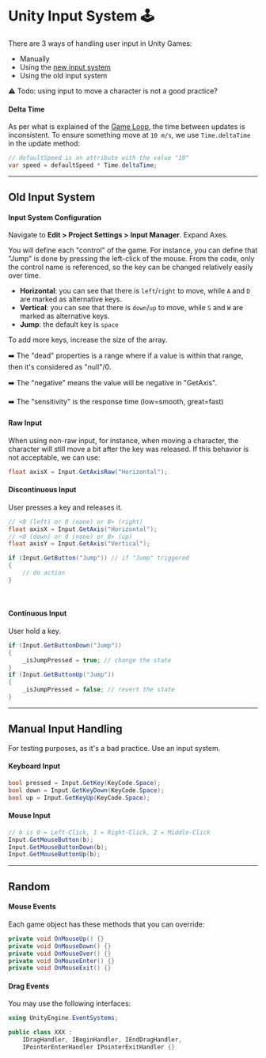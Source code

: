 # Unity Input System 🕹️

<div class="row row-cols-lg-2"><div>

There are 3 ways of handling user input in Unity Games:

* Manually
* Using the [new input system](https://docs.unity3d.com/Packages/com.unity.inputsystem@1.8/manual/index.html)
* Using the old input system

⚠️ Todo: using input to move a character is not a good practice?
</div><div>

#### Delta Time

As per what is explained of the [Game Loop](/games/_knowledge/game-engines/index.md#frames-per-second-fps), the time between updates is inconsistent. To ensure something move at `10 m/s`, we use `Time.deltaTime` in the update method:

```cs
// defaultSpeed is an attribute with the value "10"
var speed = defaultSpeed * Time.deltaTime; 
```
</div></div>

<hr class="sep-both">

## Old Input System

<div class="row row-cols-lg-2"><div>

#### Input System Configuration

Navigate to **Edit > Project Settings > Input Manager**. Expand Axes.

You will define each "control" of the game. For instance, you can define that "Jump" is done by pressing the left-click of the mouse. From the code, only the control name is referenced, so the key can be changed relatively easily over time.

* **Horizontal**: you can see that there is `left`/`right` to move, while `A` and `D` are marked as alternative keys.
* **Vertical**: you can see that there is `down`/`up` to move, while `S` and `W` are marked as alternative keys.
* **Jump**: the default key is `space`

To add more keys, increase the size of the array.

➡️ The "dead" properties is a range where if a value is within that range, then it's considered as "null"/0.

➡️ The "negative" means the value will be negative in "GetAxis".

➡️ The "sensitivity" is the response time (low=smooth, great=fast)

#### Raw Input

When using non-raw input, for instance, when moving a character, the character will still move a bit after the key was released. If this behavior is not acceptable, we can use:

```cs
float axisX = Input.GetAxisRaw("Horizontal");
```
</div><div>

#### Discontinuous Input

User presses a key and releases it.

```cs
// <0 (left) or 0 (none) or 0> (right)
float axisX = Input.GetAxis("Horizontal");
// <0 (down) or 0 (none) or 0> (up)
float axisY = Input.GetAxis("Vertical");

if (Input.GetButton("Jump")) // if "Jump" triggered
{
    // do action
}
```

<br>

#### Continuous Input

User hold a key.

```cs
if (Input.GetButtonDown("Jump"))
{
    _isJumpPressed = true; // change the state
}
if (Input.GetButtonUp("Jump"))
{
    _isJumpPressed = false; // revert the state
}
```
</div></div>

<hr class="sep-both">

## Manual Input Handling

<div class="row row-cols-lg-2"><div>

For testing purposes, as it's a bad practice. Use an input system.

#### Keyboard Input

```cs
bool pressed = Input.GetKey(KeyCode.Space);
bool down = Input.GetKeyDown(KeyCode.Space);
bool up = Input.GetKeyUp(KeyCode.Space);
```
</div><div>

#### Mouse Input

```cs
// b is 0 = Left-Click, 1 = Right-Click, 2 = Middle-Click
Input.GetMouseButton(b);
Input.GetMouseButtonDown(b);
Input.GetMouseButtonUp(b);
```
</div></div>

<hr class="sep-both">

## Random

<div class="row row-cols-lg-2"><div>

#### Mouse Events

Each game object has these methods that you can override:

```cs
private void OnMouseUp() {}
private void OnMouseDown() {}
private void OnMouseOver() {}
private void OnMouseEnter() {}
private void OnMouseExit() {}
```
</div><div>

#### Drag Events

You may use the following interfaces:

```cs
using UnityEngine.EventSystems;

public class XXX : 
    IDragHandler, IBeginHandler, IEndDragHandler,
    IPointerEnterHandler IPointerExitHandler {}
```
</div></div>